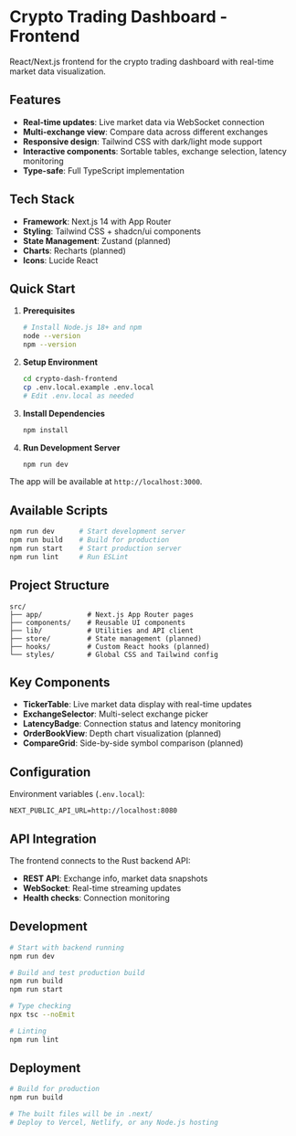 # Crypto Trading Dashboard - Frontend

React/Next.js frontend for the crypto trading dashboard with real-time market data visualization.

## Features

- **Real-time updates**: Live market data via WebSocket connection
- **Multi-exchange view**: Compare data across different exchanges
- **Responsive design**: Tailwind CSS with dark/light mode support
- **Interactive components**: Sortable tables, exchange selection, latency monitoring
- **Type-safe**: Full TypeScript implementation

## Tech Stack

- **Framework**: Next.js 14 with App Router
- **Styling**: Tailwind CSS + shadcn/ui components
- **State Management**: Zustand (planned)
- **Charts**: Recharts (planned)
- **Icons**: Lucide React

## Quick Start

1. **Prerequisites**
   ```bash
   # Install Node.js 18+ and npm
   node --version
   npm --version
   ```

2. **Setup Environment**
   ```bash
   cd crypto-dash-frontend
   cp .env.local.example .env.local
   # Edit .env.local as needed
   ```

3. **Install Dependencies**
   ```bash
   npm install
   ```

4. **Run Development Server**
   ```bash
   npm run dev
   ```

The app will be available at `http://localhost:3000`.

## Available Scripts

```bash
npm run dev      # Start development server
npm run build    # Build for production  
npm run start    # Start production server
npm run lint     # Run ESLint
```

## Project Structure

```
src/
├── app/           # Next.js App Router pages
├── components/    # Reusable UI components
├── lib/           # Utilities and API client
├── store/         # State management (planned)
├── hooks/         # Custom React hooks (planned)
└── styles/        # Global CSS and Tailwind config
```

## Key Components

- **TickerTable**: Live market data display with real-time updates
- **ExchangeSelector**: Multi-select exchange picker
- **LatencyBadge**: Connection status and latency monitoring
- **OrderBookView**: Depth chart visualization (planned)
- **CompareGrid**: Side-by-side symbol comparison (planned)

## Configuration

Environment variables (`.env.local`):

```
NEXT_PUBLIC_API_URL=http://localhost:8080
```

## API Integration

The frontend connects to the Rust backend API:

- **REST API**: Exchange info, market data snapshots
- **WebSocket**: Real-time streaming updates
- **Health checks**: Connection monitoring

## Development

```bash
# Start with backend running
npm run dev

# Build and test production build
npm run build
npm run start

# Type checking
npx tsc --noEmit

# Linting
npm run lint
```

## Deployment

```bash
# Build for production
npm run build

# The built files will be in .next/
# Deploy to Vercel, Netlify, or any Node.js hosting
```